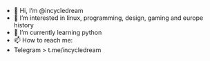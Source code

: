- 👋 Hi, I’m @incycledream
- 👀 I’m interested in linux, programming, design, gaming and europe history
- 🌱 I’m currently learning python
- 📫 How to reach me:
- Telegram > t.me/incycledream

<!---
incycledream/incycledream is a ✨ special ✨ repository because its `README.md` (this file) appears on your GitHub profile.
You can click the Preview link to take a look at your changes.
--->
